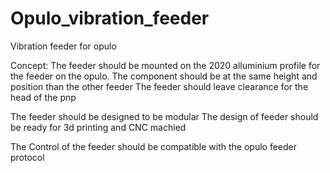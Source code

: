 # Opulo_vibration_feeder
Vibration feeder for opulo


Concept: 
The feeder should be mounted on the 2020 alluminium profile for the feeder on the opulo.
The component should be at the same height and position than the other feeder
The feeder should leave clearance for the head of the pnp


The feeder should be designed to be modular
The design of feeder should be ready for 3d printing and CNC machied 

The Control of the feeder should be compatible with the opulo feeder protocol